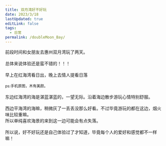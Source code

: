 ```yaml
---
title: 双月湾好不好玩
date: 2023/3/18
lastUpdated: true
editLink: false
tags:
  - 日常
permalink: /doubleMoon_Bay/
---
```


<div>前段时间和女朋友去惠州双月湾玩了两天。</div>

<br/>

<div>总体来说体验还是蛮不错的！！！<SvgIcon name="T-kaixin" :size="30"/></div>

<br/>

<div>早上在红海湾看日出，晚上去情人提看日落</div>

<br/>

<div>
  <el-image src="https://toby607-1317049696.cos.ap-guangzhou.myqcloud.com/images/202303201025380.jpg/compress50"/>
  <span style="font-size: 12px;">ps:手机原图，木有美颜。<SvgIcon name="T-ganga" :size="15"/></span>
</div>

<br/>

<div>东边红海湾的海是湛蓝湛蓝的，一望无际。沿着海边散步游玩心情特别舒服。</div>

<br/>

<div>西边平海湾的海嘛，稍微灰了一丢丢没那么好看。不过毕竟游玩的都在这边，烟火味比较重嘛。</div>
<div>所以单纯喜欢海景的来到这一边可能会有点失落。</div>

<br/>

<div>所以说，好不好玩还是自己体验过了才知道，毕竟每个人的爱好和感觉都不一样嘛！<SvgIcon name="T-hua" :size="20"/></div>